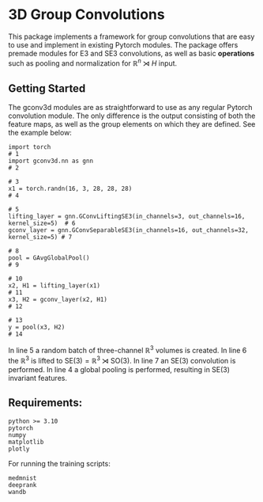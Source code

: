 # 3D Group Convolutions

This package implements a framework for group convolutions that are easy to use and implement in existing Pytorch modules. The package offers premade modules for E3 and SE3 convolutions, as well as basic **operations** such as pooling and normalization for $\mathbb{R}^n \rtimes H$ input.

## Getting Started

The gconv3d modules are as straightforward to use as any regular Pytorch convolution module. The only difference is the output consisting of both the feature maps, as well as the group elements on which they are defined. See the example below:

```python3
import torch                                                                        # 1
import gconv3d.nn as gnn                                                            # 2
                                                                                    # 3
x1 = torch.randn(16, 3, 28, 28, 28)                                                 # 4
                                                                                    # 5
lifting_layer = gnn.GConvLiftingSE3(in_channels=3, out_channels=16, kernel_size=5)  # 6
gconv_layer = gnn.GConvSeparableSE3(in_channels=16, out_channels=32, kernel_size=5) # 7
                                                                                    # 8
pool = GAvgGlobalPool()                                                             # 9
                                                                                    # 10
x2, H1 = lifting_layer(x1)                                                          # 11
x3, H2 = gconv_layer(x2, H1)                                                        # 12
                                                                                    # 13
y = pool(x3, H2)                                                                    # 14
```

In line 5 a random batch of three-channel $\mathbb{R}^3$ volumes is created. In line 6 the $\mathbb{R}^3$ is lifted to $\text{SE}(3) = \mathbb{R}^3 \rtimes \text{SO}(3)$.  In line 7 an $\text{SE}(3)$ convolution is performed. In line 4 a global pooling is performed, resulting in $\text{SE}(3)$ invariant features.

## Requirements:
```
python >= 3.10
pytorch
numpy
matplotlib
plotly
```
For running the training scripts:
```
medmnist
deeprank
wandb
```
